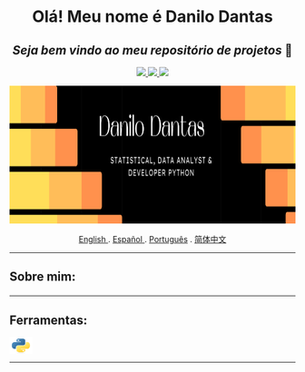 <!DOCTYPE html>
<html>
  <head>
    <meta charset="utf-8">
    <meta name="viewport" content="width=device-width">
    <link href="style.css" rel="stylesheet" type="text/css" />
  </head>
  <body>
    <h1 align="center"> Olá! Meu nome é Danilo Dantas  </h1>
    <h2 align="center"><i>Seja bem vindo ao meu repositório de projetos  </i> &#128406; </h2> 
<p align="center">
  <a href="https://www.linkedin.com/in/danilo-dantas-j/">
      <img src="https://img.shields.io/badge/Linkedin-Danilo%20Dantas-blue"/>
  </a>
  <a href="https://accounts.google.com/">
      <img src="https://img.shields.io/badge/Gmail-danilodantasanalytics%40%40gmail.com-important"/>
  </a>
    <a href="https://www.instagram.com/_devsoul/">
      <img src="https://img.shields.io/badge/Instagram-devsoul-critical"/>
  </a>
</p>

<img src= "https://github.com/DaniloDantas/Image/blob/master/Banner_Art/Banner_Github.png" height="243" width="1000">
    
<p align="center">
  <a href="/docs/readme_fr.md">English </a>
  .
  <a href="/docs/readme_es.md">Español </a>
  .
  <a href="/docs/readme_pt-BR.md">Português</a>
  .
  <a href="/docs/readme_cn.md">简体中文</a>
  <hr size="1" width="100%" align="center" noshade>
</p>
  <h2>
  Sobre mim:

  <hr size="1" width="100%" align="center" noshade>
  </h2>
  <h2>
  Ferramentas:
 </h2>
 <img align="center" alt="Rafa-Python" height="30" width="40" src="https://raw.githubusercontent.com/devicons/devicon/master/icons/python/python-original.svg">
 <hr size="1" width="100%" align="center" noshade>
  

</p>
 
  </body>
</html>
